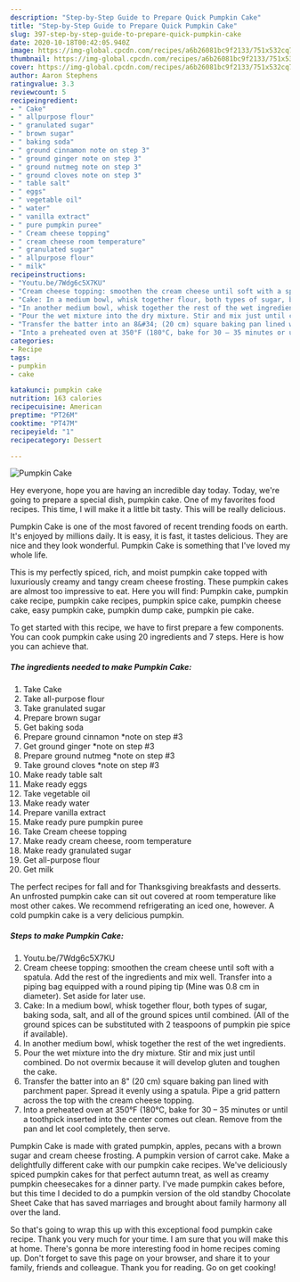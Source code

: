 ```yaml
---
description: "Step-by-Step Guide to Prepare Quick Pumpkin Cake"
title: "Step-by-Step Guide to Prepare Quick Pumpkin Cake"
slug: 397-step-by-step-guide-to-prepare-quick-pumpkin-cake
date: 2020-10-18T00:42:05.940Z
image: https://img-global.cpcdn.com/recipes/a6b26081bc9f2133/751x532cq70/pumpkin-cake-recipe-main-photo.jpg
thumbnail: https://img-global.cpcdn.com/recipes/a6b26081bc9f2133/751x532cq70/pumpkin-cake-recipe-main-photo.jpg
cover: https://img-global.cpcdn.com/recipes/a6b26081bc9f2133/751x532cq70/pumpkin-cake-recipe-main-photo.jpg
author: Aaron Stephens
ratingvalue: 3.3
reviewcount: 5
recipeingredient:
- " Cake"
- " allpurpose flour"
- " granulated sugar"
- " brown sugar"
- " baking soda"
- " ground cinnamon note on step 3"
- " ground ginger note on step 3"
- " ground nutmeg note on step 3"
- " ground cloves note on step 3"
- " table salt"
- " eggs"
- " vegetable oil"
- " water"
- " vanilla extract"
- " pure pumpkin puree"
- " Cream cheese topping"
- " cream cheese room temperature"
- " granulated sugar"
- " allpurpose flour"
- " milk"
recipeinstructions:
- "Youtu.be/7Wdg6c5X7KU"
- "Cream cheese topping: smoothen the cream cheese until soft with a spatula. Add the rest of the ingredients and mix well. Transfer into a piping bag equipped with a round piping tip (Mine was 0.8 cm in diameter). Set aside for later use."
- "Cake: In a medium bowl, whisk together flour, both types of sugar, baking soda, salt, and all of the ground spices until combined. (All of the ground spices can be substituted with 2 teaspoons of pumpkin pie spice if available)."
- "In another medium bowl, whisk together the rest of the wet ingredients."
- "Pour the wet mixture into the dry mixture. Stir and mix just until combined. Do not overmix because it will develop gluten and toughen the cake."
- "Transfer the batter into an 8&#34; (20 cm) square baking pan lined with parchment paper. Spread it evenly using a spatula. Pipe a grid pattern across the top with the cream cheese topping."
- "Into a preheated oven at 350°F (180°C, bake for 30 – 35 minutes or until a toothpick inserted into the center comes out clean. Remove from the pan and let cool completely, then serve."
categories:
- Recipe
tags:
- pumpkin
- cake

katakunci: pumpkin cake 
nutrition: 163 calories
recipecuisine: American
preptime: "PT26M"
cooktime: "PT47M"
recipeyield: "1"
recipecategory: Dessert

---
```



![Pumpkin Cake](https://img-global.cpcdn.com/recipes/a6b26081bc9f2133/751x532cq70/pumpkin-cake-recipe-main-photo.jpg)

Hey everyone, hope you are having an incredible day today. Today, we're going to prepare a special dish, pumpkin cake. One of my favorites food recipes. This time, I will make it a little bit tasty. This will be really delicious.

Pumpkin Cake is one of the most favored of recent trending foods on earth. It's enjoyed by millions daily. It is easy, it is fast, it tastes delicious. They are nice and they look wonderful. Pumpkin Cake is something that I've loved my whole life.

This is my perfectly spiced, rich, and moist pumpkin cake topped with luxuriously creamy and tangy cream cheese frosting. These pumpkin cakes are almost too impressive to eat. Here you will find: Pumpkin cake, pumpkin cake recipe, pumpkin cake recipes, pumpkin spice cake, pumpkin cheese cake, easy pumpkin cake, pumpkin dump cake, pumpkin pie cake.


To get started with this recipe, we have to first prepare a few components. You can cook pumpkin cake using 20 ingredients and 7 steps. Here is how you can achieve that.

<!--inarticleads1-->

##### The ingredients needed to make Pumpkin Cake:

1. Take  Cake
1. Take  all-purpose flour
1. Take  granulated sugar
1. Prepare  brown sugar
1. Get  baking soda
1. Prepare  ground cinnamon *note on step #3
1. Get  ground ginger *note on step #3
1. Prepare  ground nutmeg *note on step #3
1. Take  ground cloves *note on step #3
1. Make ready  table salt
1. Make ready  eggs
1. Take  vegetable oil
1. Make ready  water
1. Prepare  vanilla extract
1. Make ready  pure pumpkin puree
1. Take  Cream cheese topping
1. Make ready  cream cheese, room temperature
1. Make ready  granulated sugar
1. Get  all-purpose flour
1. Get  milk


The perfect recipes for fall and for Thanksgiving breakfasts and desserts. An unfrosted pumpkin cake can sit out covered at room temperature like most other cakes. We recommend refrigerating an iced one, however. A cold pumpkin cake is a very delicious pumpkin. 

<!--inarticleads2-->

##### Steps to make Pumpkin Cake:

1. Youtu.be/7Wdg6c5X7KU
1. Cream cheese topping: smoothen the cream cheese until soft with a spatula. Add the rest of the ingredients and mix well. Transfer into a piping bag equipped with a round piping tip (Mine was 0.8 cm in diameter). Set aside for later use.
1. Cake: In a medium bowl, whisk together flour, both types of sugar, baking soda, salt, and all of the ground spices until combined. (All of the ground spices can be substituted with 2 teaspoons of pumpkin pie spice if available).
1. In another medium bowl, whisk together the rest of the wet ingredients.
1. Pour the wet mixture into the dry mixture. Stir and mix just until combined. Do not overmix because it will develop gluten and toughen the cake.
1. Transfer the batter into an 8&#34; (20 cm) square baking pan lined with parchment paper. Spread it evenly using a spatula. Pipe a grid pattern across the top with the cream cheese topping.
1. Into a preheated oven at 350°F (180°C, bake for 30 – 35 minutes or until a toothpick inserted into the center comes out clean. Remove from the pan and let cool completely, then serve.


Pumpkin Cake is made with grated pumpkin, apples, pecans with a brown sugar and cream cheese frosting. A pumpkin version of carrot cake. Make a delightfully different cake with our pumpkin cake recipes. We&#39;ve deliciously spiced pumpkin cakes for that perfect autumn treat, as well as creamy pumpkin cheesecakes for a dinner party. I&#39;ve made pumpkin cakes before, but this time I decided to do a pumpkin version of the old standby Chocolate Sheet Cake that has saved marriages and brought about family harmony all over the land. 

So that's going to wrap this up with this exceptional food pumpkin cake recipe. Thank you very much for your time. I am sure that you will make this at home. There's gonna be more interesting food in home recipes coming up. Don't forget to save this page on your browser, and share it to your family, friends and colleague. Thank you for reading. Go on get cooking!
